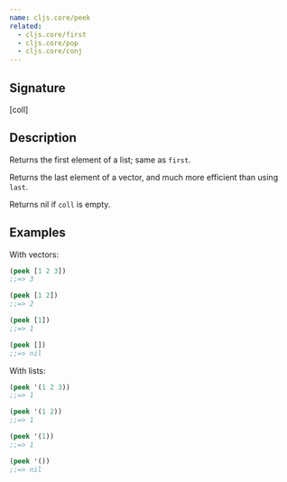 ```yaml
---
name: cljs.core/peek
related:
  - cljs.core/first
  - cljs.core/pop
  - cljs.core/conj
---
```


## Signature
[coll]


## Description

Returns the first element of a list; same as `first`.

Returns the last element of a vector, and much more efficient than using `last`.

Returns nil if `coll` is empty.


## Examples

With vectors:

```clj
(peek [1 2 3])
;;=> 3

(peek [1 2])
;;=> 2

(peek [1])
;;=> 1

(peek [])
;;=> nil
```

With lists:

```clj
(peek '(1 2 3))
;;=> 1

(peek '(1 2))
;;=> 1

(peek '(1))
;;=> 1

(peek '())
;;=> nil
```